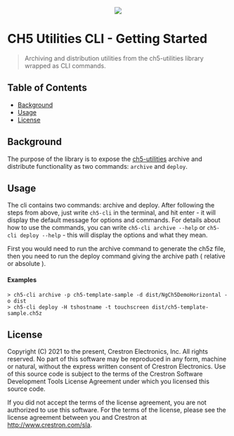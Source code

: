 <p align="center">
  <img src="https://kenticoprod.azureedge.net/kenticoblob/crestron/media/crestron/generalsiteimages/crestron-logo.png">
</p>
 
# CH5 Utilities CLI - Getting Started

> Archiving and distribution utilities from the ch5-utilities library wrapped as CLI commands.

## Table of Contents

- [Background](#background)
- [Usage](#usage)
- [License](#license)

## Background

The purpose of the library is to expose the [ch5-utilities](https://www.npmjs.com/package/@crestron/ch5-utilities) archive and distribute functionality as two commands: `archive` and `deploy`.


## Usage

The cli contains two commands: archive and deploy. After following the steps from above, just write `ch5-cli` in the terminal, and hit enter - it will display the default message for options and commands.
For details about how to use the commands, you can write `ch5-cli archive --help` or `ch5-cli deploy --help` - this will display the options and what they mean.


First you would need to run the archive command to generate the ch5z file, then you need to run the deploy command giving the archive path ( relative or absolute ).

#### Examples

```
> ch5-cli archive -p ch5-template-sample -d dist/NgCh5DemoHorizontal -o dist
> ch5-cli deploy -H tshostname -t touchscreen dist/ch5-template-sample.ch5z
```

## License

Copyright (C) 2021 to the present, Crestron Electronics, Inc.
All rights reserved.
No part of this software may be reproduced in any form, machine
or natural, without the express written consent of Crestron Electronics.
Use of this source code is subject to the terms of the Crestron Software 
Development Tools License Agreement under which you licensed this source code.

If you did not accept the terms of the license agreement,
you are not authorized to use this software. For the terms of the license,
please see the license agreement between you and Crestron at http://www.crestron.com/sla.
